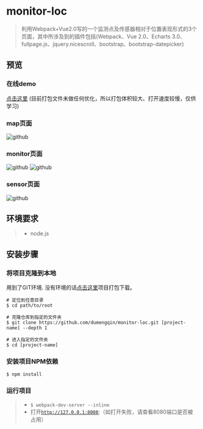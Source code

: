 # monitor-loc
> 利用Webpack+Vue2.0写的一个监测点及传感器相对于位置表现形式的3个页面，其中所涉及到的插件包括(Webpack、Vue 2.0、Echarts 3.0、fullpage.js、jquery.nicescroll、bootstrap、bootstrap-datepicker)

## 预览
### 在线demo
[点击这里](http://p2l6ghssy.bkt.clouddn.com/demo/monitor_loc/index.html)
(目前打包文件未做任何优化，所以打包体积较大、打开速度较慢，仅供学习)

### map页面
![github](http://p2l6ghssy.bkt.clouddn.com/demo/monitor_loc/screenshot_monitor_loc_1.jpg "github") 

### monitor页面
![github](http://p2l6ghssy.bkt.clouddn.com/demo/monitor_loc/screenshot_monitor_loc_2.jpg "github")
![github](http://p2l6ghssy.bkt.clouddn.com/demo/monitor_loc/screenshot_monitor_loc_3.jpg "github") 

### sensor页面
![github](http://p2l6ghssy.bkt.clouddn.com/demo/monitor_loc/screenshot_monitor_loc_4.jpg "github") 


## 环境要求
> * node.js

## 安装步骤
### 将项目克隆到本地
用到了GIT环境. 没有环境的话[点击这里](https://github.com/dumengqin/monitor-loc/archive/master.zip)项目打包下载。 
   
    # 定位到任意目录
	$ cd path/to/root

	# 克隆仓库到指定的文件夹
	$ git clone https://github.com/dumengqin/monitor-loc.git [project-name] --depth 1

	# 进入指定的文件夹
	$ cd [project-name]

### 安装项目NPM依赖
`$ npm install`

### 运行项目
> * `$ webpack-dev-server --inline`
> * 打开[`http://127.0.0.1:8080`](http://127.0.0.1:8080);（如打开失败，请查看8080端口是否被占用）
		
